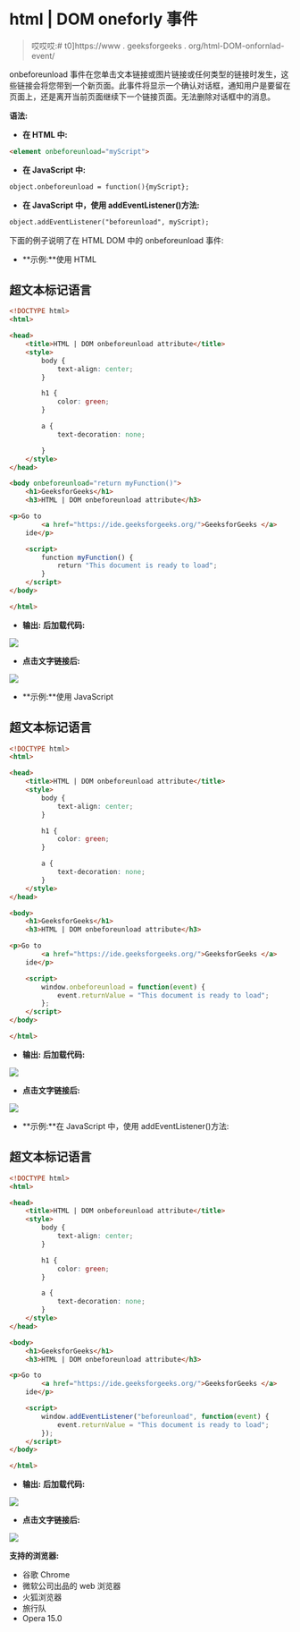 # html | DOM oneforly 事件

> 哎哎哎:# t0]https://www . geeksforgeeks . org/html-DOM-onfornlad-event/

onbeforeunload 事件在您单击文本链接或图片链接或任何类型的链接时发生，这些链接会将您带到一个新页面。此事件将显示一个确认对话框，通知用户是要留在页面上，还是离开当前页面继续下一个链接页面。无法删除对话框中的消息。

**语法:**

*   **在 HTML 中:**

```html
<element onbeforeunload="myScript">
```

*   **在 JavaScript 中:**

```html
object.onbeforeunload = function(){myScript};
```

*   **在 JavaScript 中，使用 addEventListener()方法:**

```html
object.addEventListener("beforeunload", myScript);
```

下面的例子说明了在 HTML DOM 中的 onbeforeunload 事件:

*   **示例:**使用 HTML

## 超文本标记语言

```html
<!DOCTYPE html>
<html>

<head>
    <title>HTML | DOM onbeforeunload attribute</title>
    <style>
        body {
            text-align: center;
        }

        h1 {
            color: green;
        }

        a {
            text-decoration: none;

        }
    </style>
</head>

<body onbeforeunload="return myFunction()">
    <h1>GeeksforGeeks</h1>
    <h3>HTML | DOM onbeforeunload attribute</h3>

<p>Go to
        <a href="https://ide.geeksforgeeks.org/">GeeksforGeeks </a>
    ide</p>

    <script>
        function myFunction() {
            return "This document is ready to load";
        }
    </script>
</body>

</html>
```

*   **输出:**
    **后加载代码:**

![](img/91d29037e9127b6ca2c736a2e15dab66.png)

*   **点击文字链接后:**

![](img/8aeadb181db5c4b0a4716f1f174cc861.png)

*   **示例:**使用 JavaScript

## 超文本标记语言

```html
<!DOCTYPE html>
<html>

<head>
    <title>HTML | DOM onbeforeunload attribute</title>
    <style>
        body {
            text-align: center;
        }

        h1 {
            color: green;
        }

        a {
            text-decoration: none;
        }
    </style>
</head>

<body>
    <h1>GeeksforGeeks</h1>
    <h3>HTML | DOM onbeforeunload attribute</h3>

<p>Go to
        <a href="https://ide.geeksforgeeks.org/">GeeksforGeeks </a>
    ide</p>

    <script>
        window.onbeforeunload = function(event) {
            event.returnValue = "This document is ready to load";
        };
    </script>
</body>

</html>
```

*   **输出:**
    **后加载代码:**

![](img/91d29037e9127b6ca2c736a2e15dab66.png)

*   **点击文字链接后:**

![](img/8aeadb181db5c4b0a4716f1f174cc861.png)

*   **示例:**在 JavaScript 中，使用 addEventListener()方法:

## 超文本标记语言

```html
<!DOCTYPE html>
<html>

<head>
    <title>HTML | DOM onbeforeunload attribute</title>
    <style>
        body {
            text-align: center;
        }

        h1 {
            color: green;
        }

        a {
            text-decoration: none;
        }
    </style>
</head>

<body>
    <h1>GeeksforGeeks</h1>
    <h3>HTML | DOM onbeforeunload attribute</h3>

<p>Go to
        <a href="https://ide.geeksforgeeks.org/">GeeksforGeeks </a>
    ide</p>

    <script>
        window.addEventListener("beforeunload", function(event) {
            event.returnValue = "This document is ready to load";
        });
    </script>
</body>

</html>
```

*   **输出:**
    **后加载代码:**

![](img/91d29037e9127b6ca2c736a2e15dab66.png)

*   **点击文字链接后:**

![](img/8aeadb181db5c4b0a4716f1f174cc861.png)

**支持的浏览器:**

*   谷歌 Chrome
*   微软公司出品的 web 浏览器
*   火狐浏览器
*   旅行队
*   Opera 15.0